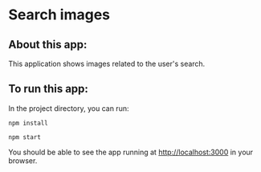 # Search images 

## About this app:
This application shows images related to the user's search.

## To run this app:

In the project directory, you can run:

` npm install `

` npm start `

You should be able to see the app running at [http://localhost:3000](http://localhost:3000) in your browser.